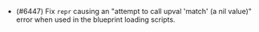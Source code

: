 - (#6447) Fix `repr` causing an "attempt to call upval 'match' (a nil value)" error when used in the blueprint loading scripts.
